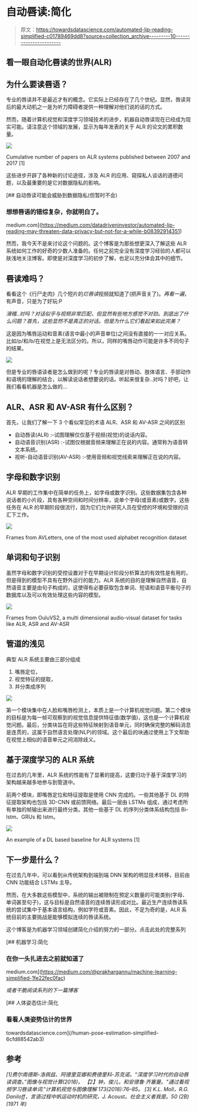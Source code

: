# 自动唇读:简化

> 原文：<https://towardsdatascience.com/automated-lip-reading-simplified-c01789469dd8?source=collection_archive---------10----------------------->

## 看一眼自动化唇读的世界(ALR)

## 为什么要读唇语？

专业的唇读并不是最近才有的概念。它实际上已经存在了几个世纪。显然，唇读背后的最大动机之一是为听力障碍者提供一种理解对他们说的话的方式。

然而，随着计算机视觉和深度学习领域技术的进步，机器自动唇读现在已经成为现实可能。请注意这个领域的发展，显示为每年发表的关于 ALR 的论文的累积数量。

![](img/c5b224e0282797dad54accc3e44a8834.png)

Cumulative number of papers on ALR systems published between 2007 and 2017 [1]

这些进步开辟了各种新的讨论途径，涉及 ALR 的应用、窥探私人谈话的道德问题，以及最重要的是它对数据隐私的影响。

[](https://medium.com/datadriveninvestor/automated-lip-reading-may-threaten-data-privacy-but-not-for-a-while-b08392914351) [## 自动唇读可能会威胁到数据隐私(但暂时不会)

### 想想唇语的错综复杂，你就明白了。

medium.com](https://medium.com/datadriveninvestor/automated-lip-reading-may-threaten-data-privacy-but-not-for-a-while-b08392914351) 

然而，我今天不是来讨论这个问题的。这个博客是为那些想更深入了解这些 ALR 系统如何工作的好奇的少数人准备的。任何之前完全没有深度学习经验的人都可以肤浅地关注博客。即使是对深度学习的初步了解，也足以充分体会其中的细节。

## 唇读难吗？

看看这个《行尸走肉》几个短片的*烂唇读*视频就知道了(把声音关了)。*再看一遍*，有声音，只是为了好玩:P

*滑稽..对吗？对话似乎与视频非常匹配，但显然有些地方感觉不对劲。到底出了什么问题？首先，这些显然不是真正的对话。但是为什么它们看起来如此完美？*

这是因为嘴唇运动和音素(语言中最小的声音单位)之间没有直接的一一对应关系。比如/p/和/b/在视觉上是无法区分的。所以，同样的嘴唇动作可能是许多不同句子的结果。

![](img/648d5e9d06afd231ff2ebb777eee47b8.png)

但是专业的唇语读者是怎么做到的呢？专业的唇读是对唇动、肢体语言、手部动作和语境的理解的结合，以解读说话者想要说的话。听起来很复杂..对吗？好吧，让我们看看机器是怎么做的…

## ALR、ASR 和 AV-ASR 有什么区别？

首先，让我们了解一下 3 个看似常见的术语 ALR、ASR 和 AV-ASR 之间的区别

*   自动唇读(ALR) :-试图理解仅仅基于视频(视觉)的说话内容。
*   自动语音识别(ASR) :-试图仅根据音频来理解正在说的内容。通常称为语音转文本系统。
*   视听-自动语音识别(AV-ASR) :-使用音频和视觉线索来理解正在说的内容。

## 字母和数字识别

ALR 早期的工作集中在简单的任务上，如字母或数字识别。这些数据集包含各种说话者的小片段，具有各种空间和时间分辨率，说单个字母(或音素)或数字。这些任务在 ALR 的早期阶段很流行，因为它们允许研究人员在受控的环境和受限的词汇下工作。

![](img/a57f5493b7ebbfe69968798968cc4dca.png)

Frames from AVLetters, one of the most used alphabet recognition dataset

## 单词和句子识别

虽然字母和数字识别的受控设置对于在早期设计阶段分析算法的有效性是有用的，但是得到的模型不具有在野外运行的能力。ALR 系统的目的是理解自然语音，自然语音主要是由句子构成的，这使得有必要获取包含单词、短语和语音平衡句子的数据库以及可以有效处理这些内容的模型。

![](img/b74d7576a3d61ea5c87758b3b048f147.png)

Frames from OuluVS2, a multi dimensional audio-visual dataset for tasks like ALR, ASR and AV-ASR

## 管道的浅见

典型 ALR 系统主要由三部分组成

1.  嘴唇定位，
2.  视觉特征的提取，
3.  并分类成序列

![](img/a6c9d976fae35340c785fb4d88b12632.png)

第一个模块集中在人脸和嘴唇检测上，本质上是一个计算机视觉问题。第二个模块的目标是为每一帧可观察到的视觉信息提供特征值(数学值)，这也是一个计算机视觉问题。最后，分类块旨在将这些特征映射到语音单元，同时确保完整的解码消息是连贯的，这属于自然语言处理(NLP)的领域。这个最后的块通过使用上下文帮助在视觉上相似的语音单元之间消除歧义。

## 基于深度学习的 ALR 系统

在过去的几年里，ALR 系统的性能有了显著的提高，这要归功于基于深度学习的架构越来越多地参与到管道中。

前两个模块，即嘴唇定位和特征提取是使用 CNN 完成的。一些其他基于 DL 的特征提取架构也包括 3D-CNN 或前馈网络。最后一层由 LSTMs 组成，通过考虑所有单独的帧输出来进行最终分类。其他一些基于 DL 的序列分类体系结构包括 Bi-lstm、GRUs 和 lstm。

![](img/f176f6521af230a7c8024df4303299f7.png)

An example of a DL based baseline for ALR systems [1]

## 下一步是什么？

在过去几年中，可以看到从传统架构到端到端 DNN 架构的明显技术转移，目前由 CNN 功能结合 LSTMs 主导。

然而，在大多数这些模型中，系统的输出被限制在预定义数量的可能类别(字母、单词甚至句子)，这与目标是自然语音的连续唇读形成对比。最近生产连续唇读系统的尝试集中于基本语言结构，例如字符或音素。因此，不足为奇的是，ALR 系统目前的主要挑战是能够模拟连续的唇读系统。

这个博客是为机器学习领域创建简化介绍的努力的一部分。点击此处的完整系列

[](https://medium.com/@prakhargannu/machine-learning-simplified-1fe22fec0fac) [## 机器学习:简化

### 在你一头扎进去之前就知道了

medium.com](https://medium.com/@prakhargannu/machine-learning-simplified-1fe22fec0fac) 

*或者干脆阅读系列的下一篇博客*

[](/human-pose-estimation-simplified-6cfd88542ab3) [## 人体姿态估计:简化

### 看看人类姿势估计的世界

towardsdatascience.com](/human-pose-estimation-simplified-6cfd88542ab3) 

## 参考

*[1]费尔南德斯-洛佩兹、阿德里亚娜和费德里科-苏克诺。“深度学习时代的自动唇读调查。”图像与视觉计算(2018)。
【2】钟，俊儿，和安德鲁·齐塞曼。"通过看视频学习唇读单词."计算机视觉与图像理解 173(2018):76–85。
[3] K.L. Moll，R.G. Daniloff，言语过程中帆运动时机的研究，J. Acoust。社会主义者我是。50 (2B) (1971 年)*